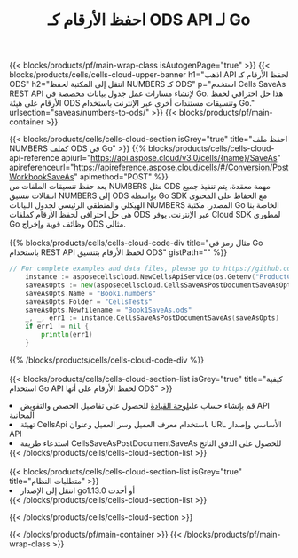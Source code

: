 ﻿---
title:  احفظ الأرقام كـ ODS API لـ Go
description:  Cloud APIs & SDKs لـ Microsoft Excel & OpenOffice Calc. تحويل جدول البيانات إلى ملف تنسيق آخر.
url: /ar/go/saveas/numbers-to-ods/
---
{{< blocks/products/pf/main-wrap-class isAutogenPage="true" >}}
{{< blocks/products/cells/cells-cloud-upper-banner h1="اذهب API لحفظ الأرقام كـ ODS" h2="انتقل إلى المكتبة لحفظ NUMBERS كـ ODS" p="استخدم Cells SaveAs REST API لإنشاء مسارات عمل جدول بيانات مخصصة في Go. هذا حل احترافي لحفظ الأرقام على هيئة ODS وتنسيقات مستندات أخرى عبر الإنترنت باستخدام Go." urlsection="saveas/numbers-to-ods/" >}}
{{< blocks/products/pf/main-container >}}

{{< blocks/products/cells/cells-cloud-section isGrey="true" title="احفظ ملف NUMBERS كملف ODS في Go" >}}
{{% blocks/products/cells/cells-cloud-api-reference apiurl="https://api.aspose.cloud/v3.0/cells/{name}/SaveAs" apireferenceurl="https://apireference.aspose.cloud/cells/#/Conversion/PostWorkbookSaveAs" apimethod="POST" %}}
<br/>
يعد حفظ تنسيقات الملفات من NUMBERS مثل ODS مهمة معقدة. يتم تنفيذ جميع انتقالات تنسيق NUMBERS إلى ODS بواسطة Go SDK مع الحفاظ على المحتوى الهيكلي والمنطقي الرئيسي لجدول البيانات NUMBERS المصدر. مكتبة Go الخاصة بنا هي حل احترافي لحفظ الأرقام كملفات ODS عبر الإنترنت. يوفر Cloud SDK لمطوري Go وظائف قوية وإخراج ODS مثالي.
<br/>
<br/>
{{% blocks/products/cells/cells-cloud-code-div title="مثال رمز في Go باستخدام REST API لحفظ الأرقام بتنسيق ODS" gistPath="" %}}
  
```go
// For complete examples and data files, please go to https://github.com/aspose-cells-cloud/aspose-cells-cloud-go/
    instance := asposecellscloud.NewCellsApiService(os.Getenv("ProductClientId"), os.Getenv("ProductClientSecret"))
    saveAsOpts := new(asposecellscloud.CellsSaveAsPostDocumentSaveAsOpts)
    saveAsOpts.Name = "Book1.numbers"
    saveAsOpts.Folder = "CellsTests"
    saveAsOpts.Newfilename = "Book1SaveAs.ods"
    _, _, err1 := instance.CellsSaveAsPostDocumentSaveAs(saveAsOpts)
    if err1 != nil {
	    println(err1)
    }
```
  
{{% /blocks/products/cells/cells-cloud-code-div %}}
<br/>
<br/>
{{< blocks/products/cells/cells-cloud-section-list isGrey="true" title="كيفية استخدام Go API لحفظ الأرقام على أنها ODS" >}}
<li> قم بإنشاء حساب على<a href="https://dashboard.aspose.cloud/">لوحة القيادة</a> للحصول على تفاصيل الحصص والتفويض API المجانية</li>
<li>تهيئة CellsApi باستخدام معرف العميل وسر العميل وعنوان URL الأساسي وإصدار API</li>
<li>استدعاء طريقة CellsSaveAsPostDocumentSaveAs للحصول على الدفق الناتج</li>
{{< /blocks/products/cells/cells-cloud-section-list >}}
<br/>
<br/>
{{< blocks/products/cells/cells-cloud-section-list isGrey="true" title="متطلبات النظام" >}}
<li>انتقل إلى الإصدار go1.13.0 أو أحدث</li>
{{< /blocks/products/cells/cells-cloud-section-list >}}

{{< /blocks/products/cells/cells-cloud-section >}}

{{< /blocks/products/pf/main-container >}}
{{< /blocks/products/pf/main-wrap-class >}}
